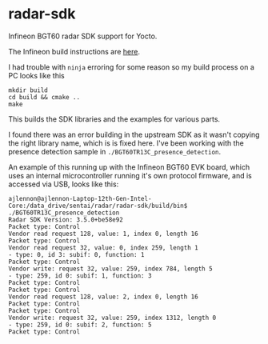 # radar-sdk

Infineon BGT60 radar SDK support for Yocto.

The Infineon build instructions are [here](https://github.com/DynamicDevices/radar-sdk/blob/main/doc/documentation.html).

I had trouble with `ninja` erroring for some reason so my build process on a PC looks like this

```
mkdir build
cd build && cmake ..
make
```
This builds the SDK libraries and the examples for various parts.

I found there was an error building in the upstream SDK as it wasn't copying the right library name, which is is fixed here. I've been working with the presence detection sample in `./BGT60TR13C_presence_detection`.

An example of this running up with the Infineon BGT60 EVK board, which uses an internal microcontroller running it's own protocol firmware, and is accessed via USB, looks like this:

```
ajlennon@ajlennon-Laptop-12th-Gen-Intel-Core:/data_drive/sentai/radar/radar-sdk/build/bin$ ./BGT60TR13C_presence_detection
Radar SDK Version: 3.5.0+be58e92
Packet type: Control
Vendor read request 128, value: 1, index 0, length 16
Packet type: Control
Vendor read request 32, value: 0, index 259, length 1
- type: 0, id 3: subif: 0, function: 1
Packet type: Control
Vendor write: request 32, value: 259, index 784, length 5
- type: 259, id 0: subif: 1, function: 3
Packet type: Control
Packet type: Control
Vendor read request 128, value: 2, index 0, length 16
Packet type: Control
Packet type: Control
Vendor write: request 32, value: 259, index 1312, length 0
- type: 259, id 0: subif: 2, function: 5
Packet type: Control
```

